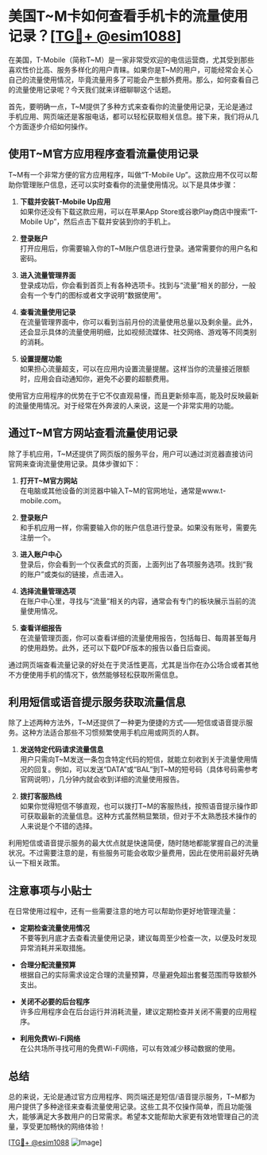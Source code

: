 # 美国T~M卡如何查看手机卡的流量使用记录？[[TG💪+ @esim1088](https://t.me/s/esim1088)]

在美国，T-Mobile（简称T~M）是一家非常受欢迎的电信运营商，尤其受到那些喜欢性价比高、服务多样化的用户青睐。如果你是T~M的用户，可能经常会关心自己的流量使用情况，毕竟流量用多了可能会产生额外费用。那么，如何查看自己的流量使用记录呢？今天我们就来详细聊聊这个话题。

首先，要明确一点，T~M提供了多种方式来查看你的流量使用记录，无论是通过手机应用、网页端还是客服电话，都可以轻松获取相关信息。接下来，我们将从几个方面逐步介绍如何操作。

## 使用T~M官方应用程序查看流量使用记录

T~M有一个非常方便的官方应用程序，叫做“T-Mobile Up”。这款应用不仅可以帮助你管理账户信息，还可以实时查看你的流量使用情况。以下是具体步骤：

1. **下载并安装T-Mobile Up应用**  
   如果你还没有下载这款应用，可以在苹果App Store或谷歌Play商店中搜索“T-Mobile Up”，然后点击下载并安装到你的手机上。

2. **登录账户**  
   打开应用后，你需要输入你的T~M账户信息进行登录。通常需要你的用户名和密码。

3. **进入流量管理界面**  
   登录成功后，你会看到首页上有各种选项卡。找到与“流量”相关的部分，一般会有一个专门的图标或者文字说明“数据使用”。

4. **查看流量使用记录**  
   在流量管理界面中，你可以看到当前月份的流量使用总量以及剩余量。此外，还会显示具体的流量使用明细，比如视频流媒体、社交网络、游戏等不同类别的消耗。

5. **设置提醒功能**  
   如果担心流量超支，可以在应用内设置流量提醒。这样当你的流量接近限额时，应用会自动通知你，避免不必要的超额费用。

使用官方应用程序的优势在于它不仅直观易懂，而且更新频率高，能及时反映最新的流量使用情况。对于经常在外奔波的人来说，这是一个非常实用的功能。

## 通过T~M官方网站查看流量使用记录

除了手机应用，T~M还提供了网页版的服务平台，用户可以通过浏览器直接访问官网来查询流量使用记录。具体步骤如下：

1. **打开T~M官方网站**  
   在电脑或其他设备的浏览器中输入T~M的官网地址，通常是www.t-mobile.com。

2. **登录账户**  
   和手机应用一样，你需要输入你的账户信息进行登录。如果没有账号，需要先注册一个。

3. **进入账户中心**  
   登录后，你会看到一个仪表盘式的页面，上面列出了各项服务选项。找到“我的账户”或类似的链接，点击进入。

4. **选择流量管理选项**  
   在账户中心里，寻找与“流量”相关的内容，通常会有专门的板块展示当前的流量使用情况。

5. **查看详细报告**  
   在流量管理页面，你可以查看详细的流量使用报告，包括每日、每周甚至每月的使用趋势。此外，还可以下载PDF版本的报告以备日后查阅。

通过网页端查看流量记录的好处在于灵活性更高，尤其是当你在办公场合或者其他不方便使用手机的情况下，依然能够轻松获取所需信息。

## 利用短信或语音提示服务获取流量信息

除了上述两种方法外，T~M还提供了一种更为便捷的方式——短信或语音提示服务。这种方法适合那些不习惯频繁使用手机应用或网页的人群。

1. **发送特定代码请求流量信息**  
   用户只需向T~M发送一条包含特定代码的短信，就能立刻收到关于流量使用情况的回复。例如，可以发送“DATA”或“BAL”到T~M的短号码（具体号码需参考官网说明），几分钟内就会收到详细的流量使用报告。

2. **拨打客服热线**  
   如果你觉得短信不够直观，也可以拨打T~M的客服热线，按照语音提示操作即可获取最新的流量信息。这种方式虽然稍显繁琐，但对于不太熟悉技术操作的人来说是个不错的选择。

利用短信或语音提示服务的最大优点就是快速简便，随时随地都能掌握自己的流量状况。不过需要注意的是，有些服务可能会收取少量费用，因此在使用前最好先确认一下相关政策。

## 注意事项与小贴士

在日常使用过程中，还有一些需要注意的地方可以帮助你更好地管理流量：

- **定期检查流量使用情况**  
  不要等到月底才去查看流量使用记录，建议每周至少检查一次，以便及时发现异常消耗并采取措施。

- **合理分配流量预算**  
  根据自己的实际需求设定合理的流量预算，尽量避免超出套餐范围而导致额外支出。

- **关闭不必要的后台程序**  
  许多应用程序会在后台运行并消耗流量，建议定期检查并关闭不需要的应用程序。

- **利用免费Wi-Fi网络**  
  在公共场所寻找可用的免费Wi-Fi网络，可以有效减少移动数据的使用。

## 总结

总的来说，无论是通过官方应用程序、网页端还是短信/语音提示服务，T~M都为用户提供了多种途径来查看流量使用记录。这些工具不仅操作简单，而且功能强大，能够满足大多数用户的日常需求。希望本文能帮助大家更有效地管理自己的流量，享受更加畅快的网络体验！

[[TG💪+ @esim1088](https://t.me/s/esim1088) ![Image](https://i.postimg.cc/4NQfJmqS/Snipaste-2025-05-13-00-14-12.png)]